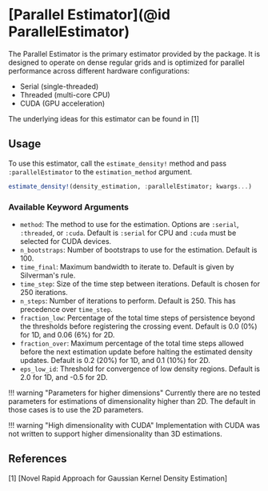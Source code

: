 # [Parallel Estimator](@id ParallelEstimator)

The Parallel Estimator is the primary estimator provided by the package. It is designed to operate on dense regular grids and is optimized for parallel performance across different hardware configurations:

- Serial (single-threaded)
- Threaded (multi-core CPU)
- CUDA (GPU acceleration)

The underlying ideas for this estimator can be found in [1]

## Usage

To use this estimator, call the `estimate_density!` method and pass `:parallelEstimator` to the `estimation_method` argument.

```julia
estimate_density!(density_estimation, :parallelEstimator; kwargs...)
```

### Available Keyword Arguments

- `method`: The method to use for the estimation. Options are `:serial`, `:threaded`, or `:cuda`. Default is `:serial` for CPU and `:cuda` must be selected for CUDA devices.
- `n_bootstraps`: Number of bootstraps to use for the estimation. Default is 100.
- `time_final`: Maximum bandwidth to iterate to. Default is given by Silverman's rule.
- `time_step`: Size of the time step between iterations. Default is chosen for 250 iterations.
- `n_steps`: Number of iterations to perform. Default is 250. This has precedence over `time_step`.
- `fraction_low`: Percentage of the total time steps of persistence beyond the thresholds before registering the crossing event. Default is 0.0 (0%) for 1D, and 0.06 (6%) for 2D.
- `fraction_over`: Maximum percentage of the total time steps allowed before the next estimation update before halting the estimated density updates. Default is 0.2 (20%) for 1D, and 0.1 (10%) for 2D.
- `eps_low_id`: Threshold for convergence of low density regions. Default is 2.0 for 1D, and -0.5 for 2D.

!!! warning "Parameters for higher dimensions"
    Currently there are no tested parameters for estimations of dimensionality higher than 2D.
    The default in those cases is to use the 2D parameters.

!!! warning "High dimensionality with CUDA"
    Implementation with CUDA was not written to support higher dimensionality than 3D estimations.

## References

[1] [Novel Rapid Approach for Gaussian Kernel Density Estimation]
